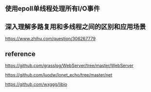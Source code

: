## 使用epoll单线程处理所有I/O事件

## 深入理解多路复用和多线程之间的区别和应用场景

https://www.zhihu.com/question/306267779


## reference

https://github.com/grasslog/WebServer/tree/master/WebServer

https://github.com/luodw/Ionet_echo/tree/master/net

https://github.com/wxggg/libio